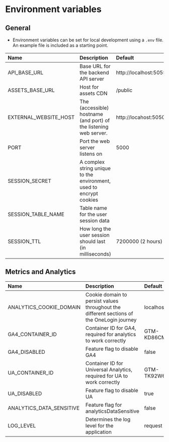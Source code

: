 # Environment variables

## General

- Environment variables can be set for local development using a `.env` file. An example file is included as a starting point.

| Name                  | Description                                                         | Default               |
| :-------------------- | :------------------------------------------------------------------ | :-------------------- |
| API_BASE_URL          | Base URL for the backend API server                                 | http://localhost:5055 |
| ASSETS_BASE_URL       | Host for assets CDN                                                 | /public               |
| EXTERNAL_WEBSITE_HOST | The (accessible) hostname (and port) of the listening web server.   | http://locahost:5050  |
| PORT                  | Port the web server listens on                                      | 5000                  |
| SESSION_SECRET        | A complex string unique to the environment, used to encrypt cookies |                       |
| SESSION_TABLE_NAME    | Table name for the user session data                                |                       |
| SESSION_TTL           | How long the user session should last (in milliseconds)             | 7200000 (2 hours)     |

## Metrics and Analytics

| Name                     | Description                                                                               | Default     |
| :----------------------- | :---------------------------------------------------------------------------------------- | :---------- |
| ANALYTICS_COOKIE_DOMAIN  | Cookie domain to persist values throughout the different sections of the OneLogin journey | localhost   |
| GA4_CONTAINER_ID         | Container ID for GA4, required for analytics to work correctly                            | GTM-KD86CMZ |
| GA4_DISABLED             | Feature flag to disable GA4                                                               | false       |
| UA_CONTAINER_ID          | Container ID for Universal Analytics, required for UA to work correctly                   | GTM-TK92W68 |
| UA_DISABLED              | Feature flag to disable UA                                                                | true        |
| ANALYTICS_DATA_SENSITIVE | Feature flag for analyticsDataSensitive                                                   | false       |
| LOG_LEVEL                | Determines the log level for the application                                              | request     |
